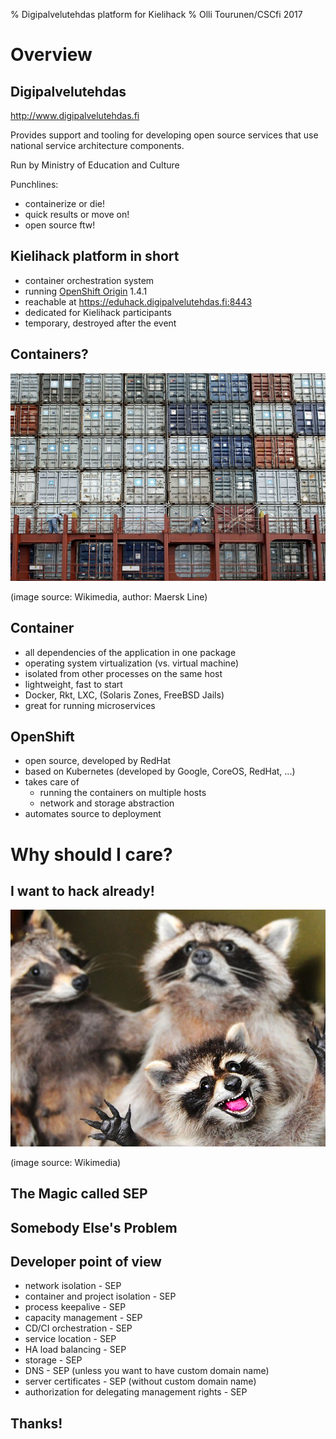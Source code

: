 % Digipalvelutehdas platform for Kielihack
% Olli Tourunen/CSCfi 2017

# Overview

## Digipalvelutehdas

http://www.digipalvelutehdas.fi

Provides support and tooling for developing open source services 
that use national service architecture components. 

Run by Ministry of Education and Culture

Punchlines:
- containerize or die!
- quick results or move on!
- open source ftw!


## Kielihack platform in short

- container orchestration system
- running [OpenShift Origin](https://www.openshift.org) 1.4.1
- reachable at https://eduhack.digipalvelutehdas.fi:8443
- dedicated for Kielihack participants
- temporary, destroyed after the event

## Containers?
![](images/container_stack.jpg)

(image source: Wikimedia, author: Maersk Line)

## Container

- all dependencies of the application in one package
- operating system virtualization (vs. virtual machine)
- isolated from other processes on the same host
- lightweight, fast to start
- Docker, Rkt, LXC, (Solaris Zones, FreeBSD Jails)
- great for running microservices

## OpenShift
 
- open source, developed by RedHat
- based on Kubernetes (developed by Google, CoreOS, RedHat, ...)
- takes care of 
  - running the containers on multiple hosts
  - network and storage abstraction
- automates source to deployment 

# Why should I care?

## I want to hack already!

![](images/raccoon.jpg)

(image source: Wikimedia)

## The Magic called SEP

## Somebody Else's Problem

## Developer point of view

- network isolation - SEP
- container and project isolation - SEP
- process keepalive - SEP
- capacity management - SEP
- CD/CI orchestration - SEP
- service location - SEP
- HA load balancing - SEP
- storage - SEP
- DNS - SEP (unless you want to have custom domain name)
- server certificates - SEP (without custom domain name)
- authorization for delegating management rights - SEP

## Thanks!
